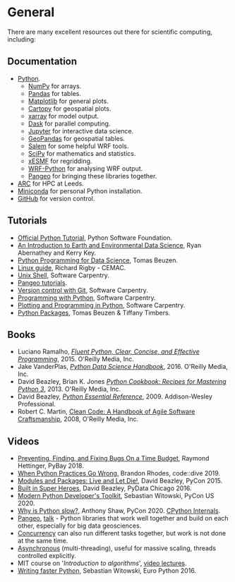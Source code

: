 # General

There are many excellent resources out there for scientific computing, including:

## Documentation
- [Python](https://docs.python.org/3/).  
    - [NumPy](https://numpy.org/) for arrays.  
    - [Pandas](https://pandas.pydata.org/) for tables.  
    - [Matplotlib](https://matplotlib.org/) for general plots.  
    - [Cartopy](https://scitools.org.uk/cartopy/docs/latest/) for geospatial plots.  
    - [xarray](http://xarray.pydata.org/en/stable/) for model output.  
    - [Dask](https://dask.org/) for parallel computing.  
    - [Jupyter](https://jupyter.org/) for interactive data science.  
    - [GeoPandas](https://geopandas.org/) for geospatial tables.  
    - [Salem](https://salem.readthedocs.io/en/stable/) for some helpful WRF tools.  
    - [SciPy](https://www.scipy.org/) for mathematics and statistics.  
    - [xESMF](https://xesmf.readthedocs.io/en/latest/) for regridding.  
    - [WRF-Python](https://wrf-python.readthedocs.io/en/latest/) for analysing WRF output.  
    - [Pangeo](https://pangeo.io/) for bringing these libraries together.  
- [ARC](https://arcdocs.leeds.ac.uk/welcome.html) for HPC at Leeds.  
- [Miniconda](https://docs.conda.io/en/latest/miniconda.html) for personal Python installation.  
- [GitHub](https://docs.github.com/en/github) for version control.  


## Tutorials
- [Official Python Tutorial](https://docs.python.org/3/tutorial/), Python Software Foundation.  
- [An Introduction to Earth and Environmental Data Science](https://earth-env-data-science.github.io/intro), Ryan Abernathey and Kerry Key. 
- [Python Programming for Data Science](https://www.tomasbeuzen.com/python-programming-for-data-science/README.html), Tomas Beuzen.  
- [Linux guide](https://github.com/cemacrr/linux_intro/blob/master/document.pdf), Richard Rigby - CEMAC.  
- [Unix Shell](http://swcarpentry.github.io/shell-novice/), Software Carpentry.  
- [Pangeo tutorials](http://gallery.pangeo.io/repos/pangeo-data/pangeo-tutorial-gallery/index.html).  
- [Version control with Git](http://swcarpentry.github.io/git-novice/), Software Carpentry.  
- [Programming with Python](https://swcarpentry.github.io/python-novice-inflammation/), Software Carpentry.  
- [Plotting and Programming in Python](http://swcarpentry.github.io/python-novice-gapminder/), Software Carpentry.  
- [Python Packages](https://py-pkgs.org/), Tomas Beuzen & Tiffany Timbers.  

## Books
- Luciano Ramalho, [*Fluent Python, Clear, Concise, and Effective Programming*](https://www.oreilly.com/library/view/fluent-python/9781491946237/), 2015. O'Reilly Media, Inc.
- Jake VanderPlas, [*Python Data Science Handbook*](https://www.oreilly.com/library/view/python-data-science/9781491912126/), 2016. O'Reilly Media, Inc.
- David Beazley, Brian K. Jones [*Python Cookbook: Recipes for Mastering Python 3*](https://play.google.com/store/books/details?id=S_SJ2LaZH8EC), 2013. O'Reilly Media, Inc.
- David Beazley, [*Python Essential Reference*](https://play.google.com/store/books/details?id=7U1CIoOs5AkC), 2009. Addison-Wesley Professional. 
- Robert C. Martin, [Clean Code: A Handbook of Agile Software Craftsmanship](https://www.oreilly.com/library/view/clean-code-a/9780136083238/), 2008, O'Reilly Media, Inc.

## Videos
- [Preventing, Finding, and Fixing Bugs On a Time Budget](https://youtu.be/ARKbfWk4Xyw), Raymond Hettinger, PyBay 2018.  
- [When Python Practices Go Wrong](https://youtu.be/S0No2zSJmks), Brandon Rhodes, code::dive 2019.  
- [Modules and Packages: Live and Let Die!](https://youtu.be/0oTh1CXRaQ0), David Beazley, PyCon 2015.  
- [Built in Super Heroes](https://youtu.be/lyDLAutA88s), David Beazley, PyData Chicago 2016.  
- [Modern Python Developer's Toolkit](https://youtu.be/WkUBx3g2QfQ), Sebastian Witowski, PyCon US 2020.  
- [Why is Python slow?](https://youtu.be/I4nkgJdVZFA), Anthony Shaw, PyCon 2020. [CPython Internals](https://realpython.com/products/cpython-internals-book/).
- [Pangeo](https://pangeo.io/index.html), [talk](https://youtu.be/2rgD5AJsAbE) - Python libraries that work well together and build on each other, especially for big data geosciences.  
- [Concurrency](https://youtu.be/18B1pznaU1o) can also run different tasks together, but work is not done at the same time.
- [Asynchronous](https://youtu.be/iG6fr81xHKA) (multi-threading), useful for massive scaling, threads controlled explicitly.
- MIT course on '*Introduction to algorithms*', [video lectures](https://youtube.com/playlist?list=PLUl4u3cNGP61Oq3tWYp6V_F-5jb5L2iHb).
- [Writing faster Python](https://youtu.be/YjHsOrOOSuI), Sebastian Witowski, Euro Python 2016.  

